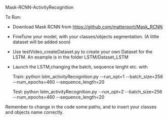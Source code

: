 Mask-RCNN-ActivityRecognition

To Run:

- Download Mask RCNN from https://github.com/matterport/Mask_RCNN
- FineTune your model, with your classes/objects segmentation. (A little dataset will be added soon)
- Use testVideo_createDataset.py to create your own Dataset for the LSTM. An example is in the folder LSTM/Dataset_LSTM
- Launch the LSTM,changing the batch, sequence lenght etc. with 
	
	Train: python lstm_activityRecognition.py --run_opt=1 --batch_size=256 --num_epochs=460 --sequence_length=20

	Test: python lstm_activityRecognition.py --run_opt=2 --batch_size=256 --num_epochs=460 --sequence_length=20

Remember to change in the code some paths, and to insert your classes and objects name correctly. 


